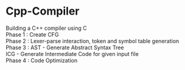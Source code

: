 # Cpp-Compiler
Building a C++ compiler using C
<br>
Phase 1 : Create CFG<br> 
Phase 2 : Lexer-parse interaction, token and symbol table generation<br>
Phase 3 : AST - Generate Abstract Syntax Tree<br>
          ICG - Generate Intermediate Code for given input file<br>
Phase 4 : Code Optimization<br>

